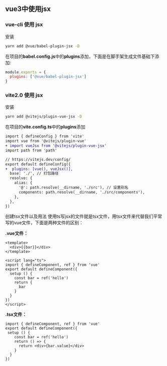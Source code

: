 ## vue3中使用jsx

### vue-cli 使用 jsx

安装

```bash
yarn add @vue/babel-plugin-jsx -D
```

在项目的**babel.config.js**中的**plugins**添加，下面是在脚手架生成文件基础下添加:

```javascript
module.exports = {
  plugins: ['@vue/babel-plugin-jsx']
}
```

### vite2.0 使用 jsx

安装

```bash
yarn add @vitejs/plugin-vue-jsx -D
```

在项目的**vite.config.ts**中的**plugins**添加

```diff
import { defineConfig } from 'vite'
import vue from '@vitejs/plugin-vue'
+ import vueJsx from '@vitejs/plugin-vue-jsx'
import path from 'path'

// https://vitejs.dev/config/
export default defineConfig({
+  plugins: [vue(), vueJsx()],
  base: './', // 打包路径
  resolve: {
    alias: {
      '@': path.resolve(__dirname, './src'), // 设置别名
      components: path.resolve(__dirname, './src/components'),
    },
  },
})
```

创建tsx文件以及用法 使用ts写jsx的文件就是tsx文件，用tsx文件来代替我们平常写的vue文件，下面是两种文件的区别：

**.vue文件：**

```vue
<template>
  <div>{{bar}}</div>
</template>

<script lang="ts">
import { defineComponent, ref } from 'vue'
export default defineComponent({
  setup () {
    const bar = ref('hello')
    return {
      bar
    }
  }
})
</script>
```

**.tsx文件：**

```tsx
import { defineComponent, ref } from 'vue'
export default defineComponent({
 setup () {
    const bar = ref('hello')
    return () => {
      return <div>{bar.value}</div>
    }
  }
})
```


